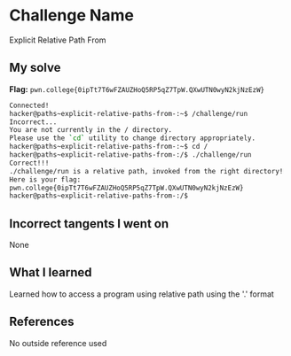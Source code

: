 # Challenge Name
Explicit Relative Path From

## My solve
**Flag:** `pwn.college{0ipTt7T6wFZAUZHoQ5RP5qZ7TpW.QXwUTN0wyN2kjNzEzW}`

```bash
Connected!
hacker@paths~explicit-relative-paths-from-:~$ /challenge/run
Incorrect...
You are not currently in the / directory.
Please use the `cd` utility to change directory appropriately.
hacker@paths~explicit-relative-paths-from-:~$ cd /
hacker@paths~explicit-relative-paths-from-:/$ ./challenge/run
Correct!!!
./challenge/run is a relative path, invoked from the right directory!
Here is your flag:
pwn.college{0ipTt7T6wFZAUZHoQ5RP5qZ7TpW.QXwUTN0wyN2kjNzEzW}
hacker@paths~explicit-relative-paths-from-:/$

```
## Incorrect tangents I went on
None

## What I learned
Learned how to access a program using relative path using the '.' format

## References 
No outside reference used
